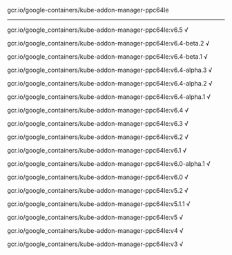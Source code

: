 gcr.io/google-containers/kube-addon-manager-ppc64le 

----
gcr.io/google_containers/kube-addon-manager-ppc64le:v6.5 √

gcr.io/google_containers/kube-addon-manager-ppc64le:v6.4-beta.2 √

gcr.io/google_containers/kube-addon-manager-ppc64le:v6.4-beta.1 √

gcr.io/google_containers/kube-addon-manager-ppc64le:v6.4-alpha.3 √

gcr.io/google_containers/kube-addon-manager-ppc64le:v6.4-alpha.2 √

gcr.io/google_containers/kube-addon-manager-ppc64le:v6.4-alpha.1 √

gcr.io/google_containers/kube-addon-manager-ppc64le:v6.4 √

gcr.io/google_containers/kube-addon-manager-ppc64le:v6.3 √

gcr.io/google_containers/kube-addon-manager-ppc64le:v6.2 √

gcr.io/google_containers/kube-addon-manager-ppc64le:v6.1 √

gcr.io/google_containers/kube-addon-manager-ppc64le:v6.0-alpha.1 √

gcr.io/google_containers/kube-addon-manager-ppc64le:v6.0 √

gcr.io/google_containers/kube-addon-manager-ppc64le:v5.2 √

gcr.io/google_containers/kube-addon-manager-ppc64le:v5.1.1 √

gcr.io/google_containers/kube-addon-manager-ppc64le:v5 √

gcr.io/google_containers/kube-addon-manager-ppc64le:v4 √

gcr.io/google_containers/kube-addon-manager-ppc64le:v3 √

